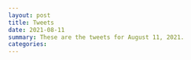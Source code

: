 ```yaml
---
layout: post
title: Tweets
date: 2021-08-11
summary: These are the tweets for August 11, 2021.
categories:
---
```



